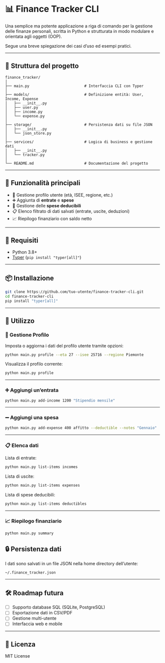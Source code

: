 # 📊 Finance Tracker CLI

Una semplice ma potente applicazione a riga di comando per la gestione delle finanze personali, scritta in Python e strutturata in modo modulare e orientata agli oggetti (OOP).

Segue una breve spiegazione dei casi d’uso ed esempi pratici.

---

## 📁 Struttura del progetto

```plaintext
finance_tracker/
│
├── main.py                         # Interfaccia CLI con Typer
│
├── models/                         # Definizione entità: User, Income, Expense
│   ├── __init__.py
│   ├── user.py
│   ├── income.py
│   └── expense.py
│
├── storage/                        # Persistenza dati su file JSON
│   ├── __init__.py
│   └── json_store.py
│
├── services/                       # Logica di business e gestione dati
│   ├── __init__.py
│   └── tracker.py
│
└── README.md                       # Documentazione del progetto
```

---

## 🚀 Funzionalità principali

* 👤 Gestione profilo utente (età, ISEE, regione, etc.)
* ➕ Aggiunta di **entrate** e **spese**
* 🧾 Gestione delle **spese deducibili**
* 📋 Elenco filtrato di dati salvati (entrate, uscite, deduzioni)
* 📈 Riepilogo finanziario con saldo netto

---

## 🧱 Requisiti

* Python 3.8+
* [Typer](https://typer.tiangolo.com) (`pip install "typer[all]"`)

---

## 📦 Installazione

```bash
git clone https://github.com/tuo-utente/finance-tracker-cli.git
cd finance-tracker-cli
pip install "typer[all]"
```

---

## 📌 Utilizzo

### 🎯 Gestione Profilo

Imposta o aggiorna i dati del profilo utente tramite opzioni:

```bash
python main.py profile --eta 27 --isee 25716 --regione Piemonte
```

Visualizza il profilo corrente:

```bash
python main.py profile
```

---

### ➕ Aggiungi un’entrata

```bash
python main.py add-income 1200 "Stipendio mensile"
```

---

### ➖ Aggiungi una spesa

```bash
python main.py add-expense 400 affitto --deductible --notes "Gennaio"
```

---

### 📋 Elenca dati

Lista di entrate:

```bash
python main.py list-items incomes
```

Lista di uscite:

```bash
python main.py list-items expenses
```

Lista di spese deducibili:

```bash
python main.py list-items deductibles
```

---

### 📈 Riepilogo finanziario

```bash
python main.py summary
```

## 🔒 Persistenza dati

I dati sono salvati in un file JSON nella home directory dell’utente:

```bash
~/.finance_tracker.json
```

---

## 🛠️ Roadmap futura

* [ ] Supporto database SQL (SQLite, PostgreSQL)
* [ ] Esportazione dati in CSV/PDF
* [ ] Gestione multi-utente
* [ ] Interfaccia web e mobile

---

## 📜 Licenza

MIT License
